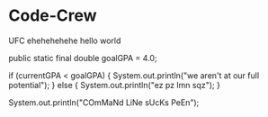 # Code-Crew
UFC
ehehehehehe 
hello world

public static final double goalGPA = 4.0;

if (currentGPA < goalGPA) {
  System.out.println("we aren't at our full potential");
} else {
  System.out.println("ez pz lmn sqz");
}



System.out.println("COmMaNd LiNe sUcKs PeEn");
